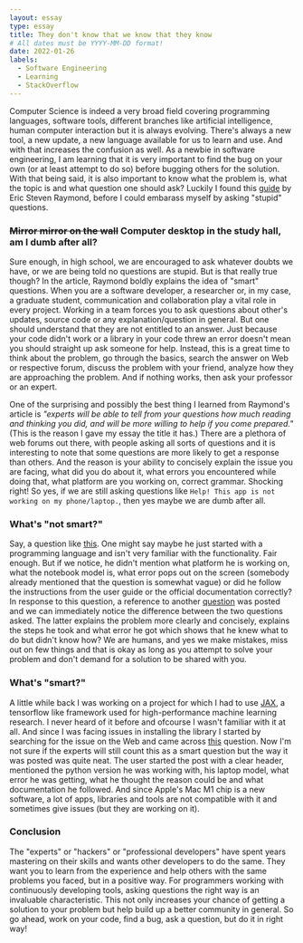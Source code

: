 ```yaml
---
layout: essay
type: essay
title: They don't know that we know that they know
# All dates must be YYYY-MM-DD format!
date: 2022-01-26
labels:
  - Software Engineering
  - Learning
  - StackOverflow
---
```


Computer Science is indeed a very broad field covering programming languages, software tools, different branches like artificial intelligence, human computer
interaction but it is always evolving. There's always a new tool, a new update, a new language available for us to learn and use. And with that increases the 
confusion as well. As a newbie in software engineering, I am learning that it is very important to find the bug on your own (or at least attempt to do so) before 
bugging others for the solution. With that being said, it is also important to know what the problem is, what the topic is and what question one should ask? 
Luckily I found this [guide](http://www.catb.org/esr/faqs/smart-questions.html) by Eric Steven Raymond, before I could embarass myself by asking "stupid" questions.

### ~~Mirror mirror on the wall~~ Computer desktop in the study hall, am I dumb after all?

Sure enough, in high school, we are encouraged to ask whatever doubts we have, or we are being told no questions are stupid. But is that really true though? In the article, Raymond boldly explains the idea of "smart" questions. When you are a software developer, a researcher or, in my case, a graduate student, communication and collaboration play a vital role in every project. Working in a team forces you to ask questions about other's updates, source code or any explanation/question in general. But one should understand that they are not entitled to an answer. Just because your code didn't work or a library in your code threw an error doesn't mean you should straight up ask someone for help. Instead, this is a great time to think about the problem, go through the basics, search the answer on Web or respective forum, discuss the problem with your friend, analyze how they are approaching the problem. And if nothing works, then ask your professor or an expert.

One of the surprising and possibly the best thing I learned from Raymond's article is *"experts will be able to tell from your questions how much reading and thinking you did, and will be more willing to help if you come prepared."* (This is the reason I gave my essay the title it has.) There are a plethora of web forums out there, with people asking all sorts of questions and it is interesting to note that some questions are more likely to get a response than others. And the reason is your ability to concisely explain the issue you are facing, what did you do about it, what errors you encountered while doing that, what platform are you working on, correct grammar. Shocking right! So yes, if we are still asking questions like `Help! This app is not working on my phone/laptop.`, then yes maybe we are dumb after all.


### What's "not smart?"

Say, a question like [this](https://stackoverflow.com/questions/41367541/python-is-not-running). One might say maybe he just started with a programming language
and isn't very familiar with the functionality. Fair enough. But if we notice, he didn't mention what platform he is working on, what the notebook model is, what
error pops out on the screen (somebody already mentioned that the question is somewhat vague) or did he follow the instructions from the user guide or the official 
documentation correctly? In response to this question, a reference to another [question](https://stackoverflow.com/questions/3701646/how-to-add-to-the-pythonpath-in-windows-so-it-finds-my-modules-packages) was posted and we can immediately notice the difference between the two questions asked. The latter explains the problem more clearly and concisely, explains the steps he took and what error he got which shows that he knew what to do but didn't know how? We are humans, and yes we make mistakes, miss out on few things and that is okay as long as you attempt to solve your problem and don't demand for a solution to be shared with you.

### What's "smart?"

A little while back I was working on a project for which I had to use [JAX](https://jax.readthedocs.io/en/latest/notebooks/quickstart.html), a tensorflow like framework used for high-performance machine learning research. I never heard of it before and ofcourse I wasn't familiar with it at all. And since I was facing issues in installing the library I started by searching for the issue on the Web and came across [this](https://stackoverflow.com/questions/68327863/importing-jax-fails-on-mac-with-m1-chip) question. Now I'm not sure if the experts will still count this as a smart question but the way it was posted was quite neat. The user started the post with a clear header, mentioned the python version he was working with, his laptop model, what error he was getting, what he thought the reason could be and what documentation he followed. And since Apple's Mac M1 chip is a new software, a lot of apps, libraries and tools are not compatible with it and sometimes give issues (but they are working on it).

### Conclusion

The "experts" or "hackers" or "professional developers" have spent years mastering on their skills and wants other developers to do the same. They want you to learn from the experience and help others with the same problems you faced, but in a positive way. For programmers working with continuously developing tools, asking questions the right way is an invaluable characteristic. This not only increases your chance of getting a solution to your problem but help build up a better community in general. So go ahead, work on your code, find a bug, ask a question, but do it in right way!
